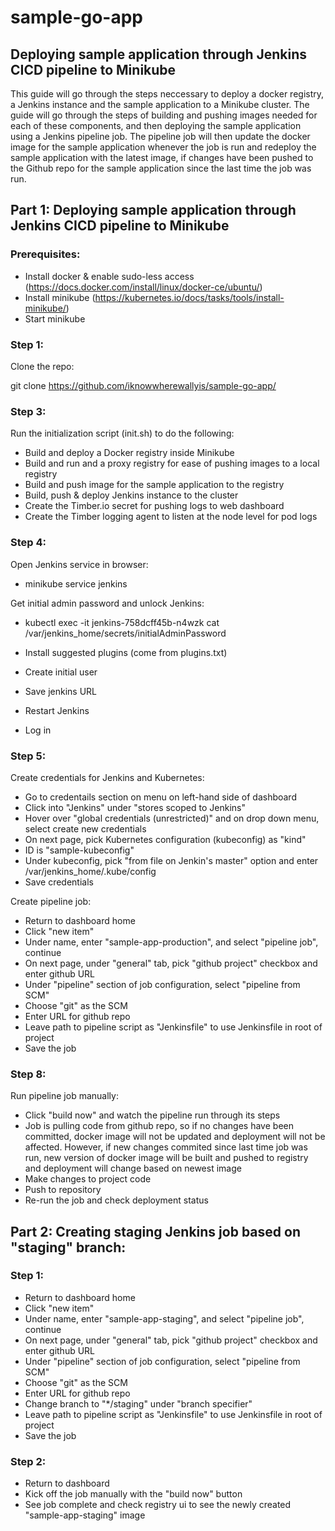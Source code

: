 # sample-go-app
## Deploying sample application through Jenkins CICD pipeline to Minikube

This guide will go through the steps neccessary to deploy a docker registry, a Jenkins instance and the sample application to a Minikube cluster. The guide will go through the steps of building and pushing images needed for each of these components, and then deploying the sample application using a Jenkins pipeline job. The pipeline job will then update the docker image for the sample application whenever the job is run and redeploy the sample application with the latest image, if changes have been pushed to the Github repo for the sample application since the last time the job was run.

## Part 1: Deploying sample application through Jenkins CICD pipeline to Minikube

### Prerequisites:

- Install docker & enable sudo-less access (https://docs.docker.com/install/linux/docker-ce/ubuntu/)
- Install minikube (https://kubernetes.io/docs/tasks/tools/install-minikube/)
- Start minikube

### Step 1: 

Clone the repo: 

git clone https://github.com/iknowwherewallyis/sample-go-app/ 

### Step 3: 

Run the initialization script (init.sh) to do the following:
- Build and deploy a Docker registry inside Minikube
- Build and run and a proxy registry for ease of pushing images to a local registry
- Build and push image for the sample application to the registry
- Build, push & deploy Jenkins instance to the cluster
- Create the Timber.io secret for pushing logs to web dashboard
- Create the Timber logging agent to listen at the node level for pod logs

### Step 4:

Open Jenkins service in browser:
- minikube service jenkins

Get initial admin password and unlock Jenkins:
- kubectl exec -it jenkins-758dcff45b-n4wzk cat /var/jenkins_home/secrets/initialAdminPassword

- Install suggested plugins (come from plugins.txt) 

- Create initial user

- Save jenkins URL 

- Restart Jenkins

- Log in

### Step 5:

Create credentials for Jenkins and Kubernetes:

- Go to credentails section on menu on left-hand side of dashboard
- Click into "Jenkins" under "stores scoped to Jenkins"
- Hover over "global credentials (unrestricted)" and on drop down menu, select create new credentials
- On next page, pick Kubernetes configuration (kubeconfig) as "kind"
- ID is "sample-kubeconfig"
- Under kubeconfig, pick "from file on Jenkin's master" option and enter /var/jenkins_home/.kube/config
- Save credentials

Create pipeline job:

- Return to dashboard home
- Click "new item"
- Under name, enter "sample-app-production", and select "pipeline job", continue
- On next page, under "general" tab, pick "github project" checkbox and enter github URL
- Under "pipeline" section of job configuration, select "pipeline from SCM"
- Choose "git" as the SCM
- Enter URL for github repo
- Leave path to pipeline script as "Jenkinsfile" to use Jenkinsfile in root of project
- Save the job

### Step 8:

Run pipeline job manually:

- Click "build now" and watch the pipeline run through its steps
- Job is pulling code from github repo, so if no changes have been committed, docker image will not be updated and deployment will not be affected. However, if new changes commited since last time job was run, new version of docker image will be built and pushed to registry and deployment will change based on newest image
- Make changes to project code
- Push to repository
- Re-run the job and check deployment status

## Part 2: Creating staging Jenkins job based on "staging" branch:

### Step 1:

- Return to dashboard home
- Click "new item"
- Under name, enter "sample-app-staging", and select "pipeline job", continue
- On next page, under "general" tab, pick "github project" checkbox and enter github URL
- Under "pipeline" section of job configuration, select "pipeline from SCM"
- Choose "git" as the SCM
- Enter URL for github repo
- Change branch to "*/staging" under "branch specifier"
- Leave path to pipeline script as "Jenkinsfile" to use Jenkinsfile in root of project
- Save the job


### Step 2:

- Return to dashboard
- Kick off the job manually with the "build now" button
- See job complete and check registry ui to see the newly created "sample-app-staging" image




